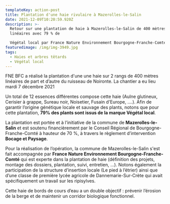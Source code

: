 ```yaml
---
templateKey: action-post
title: Plantation d'une haie rivulaire à Mazerolles-le-Salin
date: 2021-12-09T10:20:59.920Z
description: >-
  Retour sur une plantation de haie à Mazerolles-le-Salin de 400 mètres
  linéaires avec 79 % de 

  Végétal local par France Nature Environnement Bourgogne-Franche-Comté
featuredimage: /img/img-3949.jpg
tags:
  - Haies et arbres têtards
  - Végétal local
---
```

FNE BFC a réalisé la plantation d'une une haie sur 2 rangs de 400 mètres linéaires de part et d’autre du ruisseau de Noironte. La chantier a eu lieu mardi 7 décembre 2021

Un total de 12 essences différentes compose cette haie (Aulne glutineux, Cerisier à grappe, Sureau noir, Noisetier, Fusain d'Europe, ....). Afin de garantir l’origine génétique locale et sauvage des plants, notons que pour cette plantation, **79% des plants sont issus de la marque Végétal local**.

La plantation est portée et à l’initiative de la commune de **Mazerolles-le-Salin** et est soutenu financièrement par le Conseil Régional de Bourgogne-Franche-Comté à hauteur de 70 %, à travers le règlement d’intervention **Bocage et Paysage**.

Pour la réalisation de l’opération, la commune de Mazerolles-le-Salin s'est fait accompagnée par **France Nature Environnement Bourgogne-Franche-Comté** qui est experte dans la plantation de haie (définition des projets, montage des dossiers, plantation, suivi, entretien, …). Notons également la participation de la structure d’insertion locale (Le pied à l’étrier) ainsi que d’une classe de première lycée agricole de Dannemarie-Sur-Crète qui avait spécifiquement un travail sur les ripisylves.

Cette haie de bords de cours d’eau a un double objectif : prévenir l’érosion de la berge et de maintenir un corridor biologique fonctionnel.